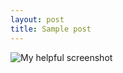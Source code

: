 ```yaml
---
layout: post
title: Sample post
---
```

![My helpful screenshot](https://encrypted-tbn1.gstatic.com/images?q=tbn:ANd9GcTo8I0g3Kf-sYbEaQ4_Lx2P2bPfFVzkjg7yR_72lYuVMJEqnKFDy8o_Slo)
